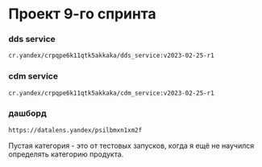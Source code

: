 # Проект 9-го спринта

### dds service

```bash
cr.yandex/crpqpe6k11qtk5akkaka/dds_service:v2023-02-25-r1
```

### cdm service

```bash
cr.yandex/crpqpe6k11qtk5akkaka/cdm_service:v2023-02-25-r1
```

### дашборд

```bash
https://datalens.yandex/psilbmxn1xm2f
```

Пустая категория - это от тестовых запусков, когда я ещё не научился определять категорию продукта.
